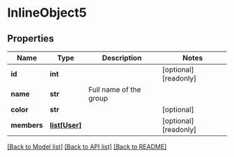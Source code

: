 # InlineObject5

## Properties
Name | Type | Description | Notes
------------ | ------------- | ------------- | -------------
**id** | **int** |  | [optional] [readonly] 
**name** | **str** | Full name of the group | 
**color** | **str** |  | [optional] 
**members** | [**list[User]**](User.md) |  | [optional] [readonly] 

[[Back to Model list]](../README.md#documentation-for-models) [[Back to API list]](../README.md#documentation-for-api-endpoints) [[Back to README]](../README.md)


